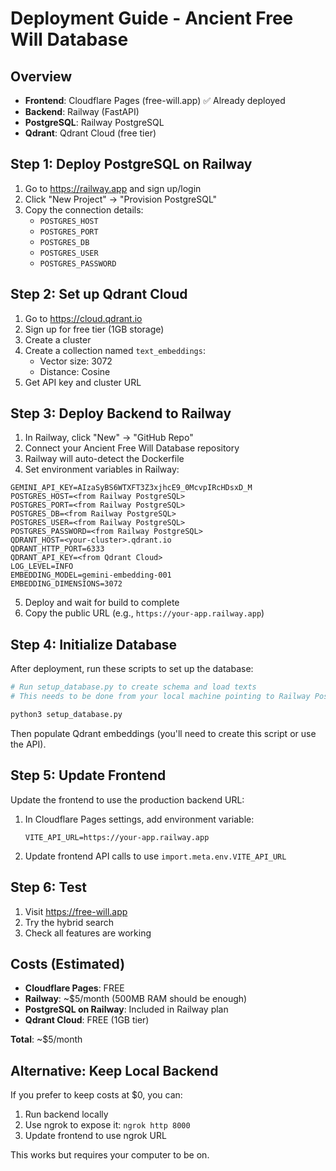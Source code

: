 # Deployment Guide - Ancient Free Will Database

## Overview

- **Frontend**: Cloudflare Pages (free-will.app) ✅ Already deployed
- **Backend**: Railway (FastAPI)
- **PostgreSQL**: Railway PostgreSQL
- **Qdrant**: Qdrant Cloud (free tier)

## Step 1: Deploy PostgreSQL on Railway

1. Go to https://railway.app and sign up/login
2. Click "New Project" → "Provision PostgreSQL"
3. Copy the connection details:
   - `POSTGRES_HOST`
   - `POSTGRES_PORT`
   - `POSTGRES_DB`
   - `POSTGRES_USER`
   - `POSTGRES_PASSWORD`

## Step 2: Set up Qdrant Cloud

1. Go to https://cloud.qdrant.io
2. Sign up for free tier (1GB storage)
3. Create a cluster
4. Create a collection named `text_embeddings`:
   - Vector size: 3072
   - Distance: Cosine
5. Get API key and cluster URL

## Step 3: Deploy Backend to Railway

1. In Railway, click "New" → "GitHub Repo"
2. Connect your Ancient Free Will Database repository
3. Railway will auto-detect the Dockerfile
4. Set environment variables in Railway:

```
GEMINI_API_KEY=AIzaSyBS6WTXFT3Z3xjhcE9_0McvpIRcHDsxD_M
POSTGRES_HOST=<from Railway PostgreSQL>
POSTGRES_PORT=<from Railway PostgreSQL>
POSTGRES_DB=<from Railway PostgreSQL>
POSTGRES_USER=<from Railway PostgreSQL>
POSTGRES_PASSWORD=<from Railway PostgreSQL>
QDRANT_HOST=<your-cluster>.qdrant.io
QDRANT_HTTP_PORT=6333
QDRANT_API_KEY=<from Qdrant Cloud>
LOG_LEVEL=INFO
EMBEDDING_MODEL=gemini-embedding-001
EMBEDDING_DIMENSIONS=3072
```

5. Deploy and wait for build to complete
6. Copy the public URL (e.g., `https://your-app.railway.app`)

## Step 4: Initialize Database

After deployment, run these scripts to set up the database:

```bash
# Run setup_database.py to create schema and load texts
# This needs to be done from your local machine pointing to Railway PostgreSQL

python3 setup_database.py
```

Then populate Qdrant embeddings (you'll need to create this script or use the API).

## Step 5: Update Frontend

Update the frontend to use the production backend URL:

1. In Cloudflare Pages settings, add environment variable:
   ```
   VITE_API_URL=https://your-app.railway.app
   ```

2. Update frontend API calls to use `import.meta.env.VITE_API_URL`

## Step 6: Test

1. Visit https://free-will.app
2. Try the hybrid search
3. Check all features are working

## Costs (Estimated)

- **Cloudflare Pages**: FREE
- **Railway**: ~$5/month (500MB RAM should be enough)
- **PostgreSQL on Railway**: Included in Railway plan
- **Qdrant Cloud**: FREE (1GB tier)

**Total**: ~$5/month

## Alternative: Keep Local Backend

If you prefer to keep costs at $0, you can:
1. Run backend locally
2. Use ngrok to expose it: `ngrok http 8000`
3. Update frontend to use ngrok URL

This works but requires your computer to be on.
